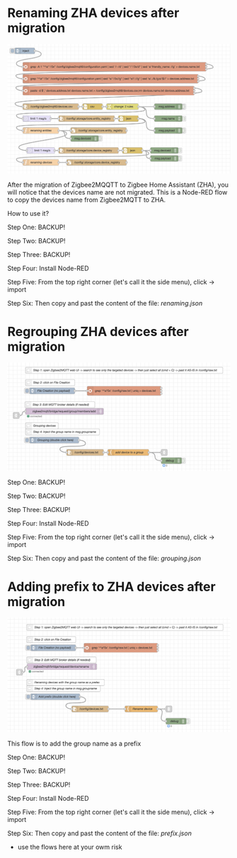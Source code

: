 # Renaming ZHA devices after migration

![alt text](https://github.com/alrokayan/renaming-ZHA-devices-after-migration-using-Node-RED/blob/main/screenshot-renaming.png)

After the migration of Zigbee2MQQTT to Zigbee Home Assistant (ZHA), you will notice that the devices name are not migrated. This is a Node-RED flow to copy the devices name from Zigbee2MQTT to ZHA.

How to use it?

Step One: BACKUP!

Step Two: BACKUP!

Step Three: BACKUP!

Step Four: Install Node-RED

Step Five: From the top right corner (let's call it the side menu), click -> import

Step Six: Then copy and past the content of the file: *renaming.json*

# Regrouping ZHA devices after migration

![alt text](https://raw.githubusercontent.com/alrokayan/renaming-ZHA-devices-after-migration-using-Node-RED/main/screenshot-regrouping.png)

Step One: BACKUP!

Step Two: BACKUP!

Step Three: BACKUP!

Step Four: Install Node-RED

Step Five: From the top right corner (let's call it the side menu), click -> import

Step Six: Then copy and past the content of the file: *grouping.json* 

# Adding prefix to ZHA devices after migration

![alt text](https://raw.githubusercontent.com/alrokayan/renaming-ZHA-devices-after-migration-using-Node-RED/main/screenshot-prefix.png)

This flow is to add the group name as a prefix

Step One: BACKUP!

Step Two: BACKUP!

Step Three: BACKUP!

Step Four: Install Node-RED

Step Five: From the top right corner (let's call it the side menu), click -> import

Step Six: Then copy and past the content of the file: *prefix.json* 


* use the flows here at your owm risk